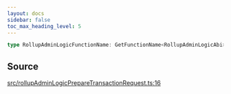 ```yaml
---
layout: docs
sidebar: false
toc_max_heading_level: 5
---
```


```ts
type RollupAdminLogicFunctionName: GetFunctionName<RollupAdminLogicAbi>;
```

## Source

[src/rollupAdminLogicPrepareTransactionRequest.ts:16](https://github.com/OffchainLabs/arbitrum-orbit-sdk/blob/9d5595a042e42f7d6b9af10a84816c98ea30f330/src/rollupAdminLogicPrepareTransactionRequest.ts#L16)

